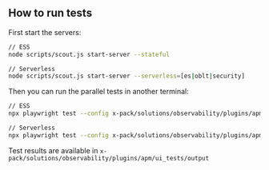 ## How to run tests

First start the servers:

```bash
// ESS
node scripts/scout.js start-server --stateful

// Serverless
node scripts/scout.js start-server --serverless=[es|oblt|security]
```

Then you can run the parallel tests in another terminal: 

```bash
// ESS
npx playwright test --config x-pack/solutions/observability/plugins/apm/ui_tests/parallel.playwright.config.ts --grep @ess

// Serverless
npx playwright test --config x-pack/solutions/observability/plugins/apm/ui_tests/parallel.playwright.config.ts --grep @svlOblt
```

Test results are available in `x-pack/solutions/observability/plugins/apm/ui_tests/output`
